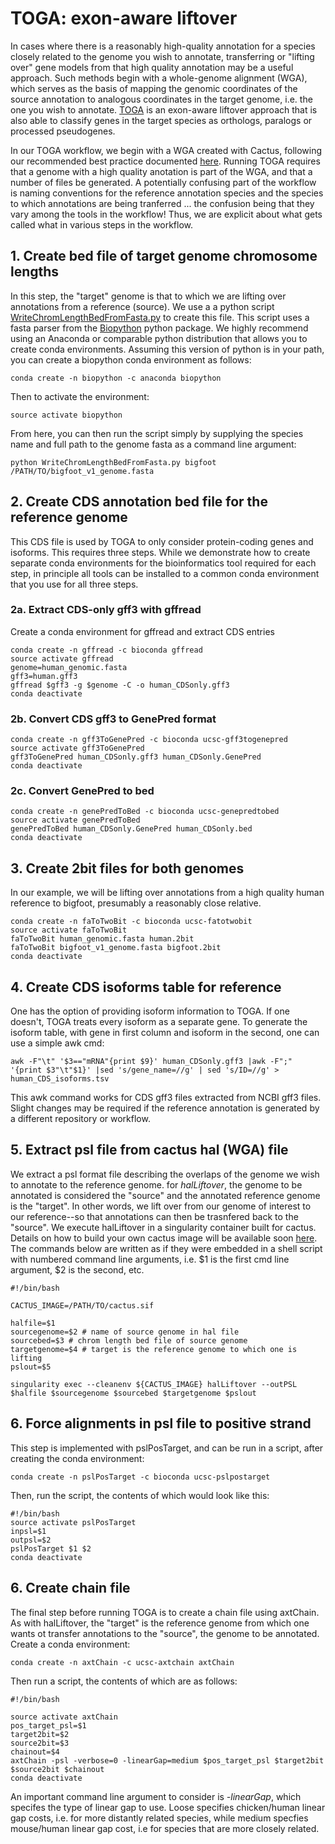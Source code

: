 # TOGA: exon-aware liftover
In cases where there is a reasonably high-quality annotation for a species closely related to the genome you wish to annotate, transferring or "lifting over" gene models from that high quality annotation may be a useful approach. Such methods begin with a whole-genome alignment (WGA), which serves as the basis of mapping the genomic coordinates of the source annotation to analogous coordinates in the target genome, i.e. the one you wish to annotate. [TOGA](https://github.com/hillerlab/TOGA) is an exon-aware liftover approach that is also able to classify genes in the target species as orthologs, paralogs or processed pseudogenes. 

In our TOGA workflow, we begin with a WGA created with Cactus, following our recommended best practice documented [here](https://github.com/harvardinformatics/GenomeAnnotation-WholeGenomeAlignment). Running TOGA requires that a genome with a high quality anotation is part of the WGA, and that a number of files be generated. A potentially confusing part of the workflow is naming conventions for the reference annotation species and the species to which annotations are being tranferred ... the confusion being that they vary among the tools in the workflow! Thus, we are explicit about what gets called what in various steps in the workflow.

## 1. Create bed file of target genome chromosome lengths
In this step, the "target" genome is that to which we are lifting over annotations from a reference (source). We use a a python script [WriteChromLengthBedFromFasta.py](https://github.com/harvardinformatics/GenomeAnnotation-TOGA/blob/main/utilities/WriteChromLengthBedFromFasta.py) to create this file. This script uses a fasta parser from the [Biopython](https://biopython.org/) python package. We highly recommend using an Anaconda or comparable python distribution that allows you to create conda environments. Assuming this version of python is in your path, you can create a biopython conda environment as follows:
```
conda create -n biopython -c anaconda biopython
```
Then to activate the environment:
```
source activate biopython
```
From here, you can then run the script simply by supplying the species name and full path to the genome fasta as a command line argument:
```
python WriteChromLengthBedFromFasta.py bigfoot /PATH/TO/bigfoot_v1_genome.fasta
```
## 2. Create CDS annotation bed file for the reference genome
This CDS file is used by TOGA to only consider protein-coding genes and isoforms. This requires three steps. While we demonstrate how to create separate conda environments for the bioinformatics tool required for each step, in principle all tools can be installed to a common conda environment that you use for all three steps.
### 2a. Extract CDS-only gff3 with gffread
Create a conda environment for gffread and extract CDS entries
```
conda create -n gffread -c bioconda gffread
source activate gffread
genome=human_genomic.fasta
gff3=human.gff3
gffread $gff3 -g $genome -C -o human_CDSonly.gff3
conda deactivate
```
### 2b. Convert CDS gff3 to GenePred format
```
conda create -n gff3ToGenePred -c bioconda ucsc-gff3togenepred
source activate gff3ToGenePred
gff3ToGenePred human_CDSonly.gff3 human_CDSonly.GenePred
conda deactivate
```
### 2c. Convert GenePred to bed
```
conda create -n genePredToBed -c bioconda ucsc-genepredtobed
source activate genePredToBed
genePredToBed human_CDSonly.GenePred human_CDSonly.bed
conda deactivate
``` 
## 3. Create 2bit files for both genomes
In our example, we will be lifting over annotations from a high quality human reference to bigfoot, presumably a reasonably close relative.
```
conda create -n faToTwoBit -c bioconda ucsc-fatotwobit
source activate faToTwoBit
faToTwoBit human_genomic.fasta human.2bit
faToTwoBit bigfoot_v1_genome.fasta bigfoot.2bit
conda deactivate
```
## 4. Create CDS isoforms table for reference
One has the option of providing isoform information to TOGA. If one doesn't, TOGA treats every isoform as a separate gene. To generate the isoform table, with gene in first column and isoform in the second, one can use a simple awk cmd:
```
awk -F"\t" '$3=="mRNA"{print $9}' human_CDSonly.gff3 |awk -F";" '{print $3"\t"$1}' |sed 's/gene_name=//g' | sed 's/ID=//g' > human_CDS_isoforms.tsv
```
This awk command works for CDS gff3 files extracted from NCBI gff3 files. Slight changes may be required if the reference annotation is generated by a different repository or workflow.

## 5. Extract psl file from cactus hal (WGA) file
We extract a psl format file describing the overlaps of the genome we wish to annotate to the reference genome. for *halLiftover*, the genome to be annotated is considered the "source" and the annotated reference genome is the "target". In other words, we lift over from our genome of interest to our reference--so that annotations can then be trasnfered back to the "source". We execute halLiftover in a singularity container built for cactus. Details on how to build your own cactus image will be available soon [here](https://github.com/harvardinformatics/GenomeAnnotation-WholeGenomeAlignment). The commands below are written as if they were embedded in a shell script with numbered command line arguments, i.e. $1 is the first cmd line argument, $2 is the second, etc.
```
#!/bin/bash

CACTUS_IMAGE=/PATH/TO/cactus.sif

halfile=$1
sourcegenome=$2 # name of source genome in hal file
sourcebed=$3 # chrom length bed file of source genome
targetgenome=$4 # target is the reference genome to which one is lifting
pslout=$5

singularity exec --cleanenv ${CACTUS_IMAGE} halLiftover --outPSL $halfile $sourcegenome $sourcebed $targetgenome $pslout 
``` 
## 6. Force alignments in psl file to positive strand
This step is implemented with pslPosTarget, and can be run in a script, after creating the conda environment:
```
conda create -n pslPosTarget -c bioconda ucsc-pslpostarget
```
Then, run the script, the contents of which would look like this:
```
#!/bin/bash
source activate pslPosTarget
inpsl=$1
outpsl=$2
pslPosTarget $1 $2
conda deactivate
``` 
## 6. Create chain file
The final step before running TOGA is to create a chain file using axtChain. As with halLiftover, the "target" is the reference genome from which one wants ot transfer annotations to the "source", the genome to be annotated. Create a conda environment:
``` 
conda create -n axtChain -c ucsc-axtchain axtChain
```
Then run a script, the contents of which are as follows:
```
#!/bin/bash

source activate axtChain
pos_target_psl=$1
target2bit=$2
source2bit=$3
chainout=$4
axtChain -psl -verbose=0 -linearGap=medium $pos_target_psl $target2bit $source2bit $chainout
conda deactivate
```
An important command line argument to consider is *-linearGap*, which specifes the type of linear gap to use. Loose specifies chicken/human linear gap costs, i.e. for more distantly related species, while medium specfies mouse/human linear gap cost, i.e for species that are more closely related.

